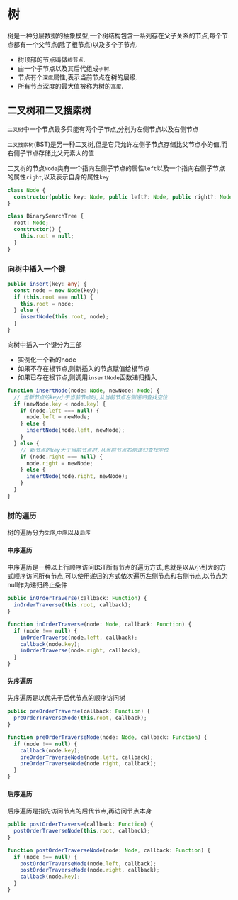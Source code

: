# 树
树是一种分层数据的抽象模型,一个树结构包含一系列存在父子关系的节点,每个节点都有一个父节点(除了根节点)以及多个子节点.
* 树顶部的节点叫做`根节点`.
* 由一个子节点以及其后代组成`子树`.
* 节点有个`深度`属性,表示当前节点在树的层级.
* 所有节点深度的最大值被称为树的`高度`.

## 二叉树和二叉搜索树
`二叉树`中一个节点最多只能有两个子节点,分别为左侧节点以及右侧节点

`二叉搜索树`(BST)是另一种二叉树,但是它只允许左侧子节点存储比父节点小的值,而右侧子节点存储比父元素大的值

二叉树的节点`Node`类有一个指向左侧子节点的属性`left`以及一个指向右侧子节点的属性`right`,以及表示自身的属性`key`
```typescript
class Node {
  constructor(public key: Node, public left?: Node, public right?: Node){}
}

class BinarySearchTree {
  root: Node;
  constructor() {
    this.root = null;
  }
}
```

### 向树中插入一个键
```typescript
public insert(key: any) {
  const node = new Node(key);
  if (this.root === null) {
    this.root = node;
  } else {
    insertNode(this.root, node);
  }
}
```
向树中插入一个键分为三部
* 实例化一个新的node
* 如果不存在根节点,则新插入的节点赋值给根节点
* 如果已存在根节点,则调用`insertNode`函数递归插入

```typescript
function insertNode(node: Node, newNode: Node) {
  // 当新节点的key小于当前节点时,从当前节点左侧递归查找空位
  if (newNode.key < node.key) {
    if (node.left === null) {
      node.left = newNode;
    } else {
      insertNode(node.left, newNode);
    }
  } else {
    // 新节点的key大于当前节点时,从当前节点右侧递归查找空位
    if (node.right === null) {
      node.right = newNode;
    } else {
      insertNode(node.right, newNode);
    }
  }
}
```

### 树的遍历
树的遍历分为`先序`,`中序`以及`后序`

#### 中序遍历

中序遍历是一种以上行顺序访问BST所有节点的遍历方式,也就是以从小到大的方式顺序访问所有节点,可以使用递归的方式依次遍历左侧节点和右侧节点,以节点为null作为递归终止条件
```typescript
public inOrderTraverse(callback: Function) {
  inOrderTraverse(this.root, callback);
}

function inOrderTraverse(node: Node, callback: Function) {
  if (node !== null) {
    inOrderTraverse(node.left, callback);
    callback(node.key);
    inOrderTraverse(node.right, callback);
  }
}
```

#### 先序遍历
先序遍历是以优先于后代节点的顺序访问树
```typescript
public preOrderTraverse(callback: Function) {
  preOrderTraverseNode(this.root, callback);
}

function preOrderTraverseNode(node: Node, callback: Function) {
  if (node !== null) {
    callback(node.key);
    preOrderTraverseNode(node.left, callback);
    preOrderTraverseNode(node.right, callback);
  }
}
```

#### 后序遍历
后序遍历是指先访问节点的后代节点,再访问节点本身
```typescript
public postOrderTraverse(callback: Function) {
  postOrderTraverseNode(this.root, callback);
}

function postOrderTraverseNode(node: Node, callback: Function) {
  if (node !== null) {
    postOrderTraverseNode(node.left, callback);
    postOrderTraverseNode(node.right, callback);
    callback(node.key);
  }
}
```